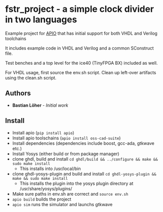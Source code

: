 # fstr_project - a simple clock divider in two languages

Example project for [APIO](https://github.com/FPGAwars/apio) that has initial support for both VHDL and Verilog toolchains

It includes example code in VHDL and Verilog and a common SConstruct file.

Test benches and a top level for the ice40 (TinyFPGA BX) included as well.

For VHDL usage, first source the env.sh script.
Clean up left-over artifacts using the clean.sh script.

## Authors

* **Bastian Löher** - *Initial work*

## Install
- Install apio (`pip install apio`)
- Install apio toolschains (`apio install oss-cad-suite`)
- Install dependencies (dependencies include boost, gcc-ada, gtkwave etc.)
- Install Yosys (either build or from package manager)
- clone ghdl, build and install `cd ghdl/build && ../configure && make && sudo make install`
    - This installs into /usr/local/bin
- clone ghdl-yosys-plugin and build and install `cd ghdl-yosys-plugin && make && sudo make install`
    - This installs the plugin into the yosys plugin directory at /usr/share/yosys/plugins/
- Make sure paths in env.sh are correct and `source env.sh`
- `apio build` builds the project
- `apio sim` runs the simulator and launchs gtkwave

